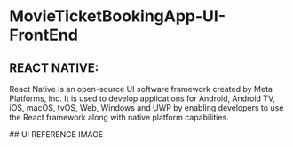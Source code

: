 # MovieTicketBookingApp-UI-FrontEnd

## REACT NATIVE:
<p>React Native is an open-source UI software framework created by Meta Platforms, Inc. It is used to develop applications for Android, Android TV, iOS, macOS, tvOS, Web, Windows and UWP by enabling developers to use the React framework along with native platform capabilities.<p>
## UI REFERENCE IMAGE

